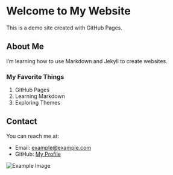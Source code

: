 # Welcome to My Website
This is a demo site created with GitHub Pages.

## About Me
I’m learning how to use Markdown and Jekyll to create websites.

### My Favorite Things
1. GitHub Pages
2. Learning Markdown
3. Exploring Themes

## Contact
You can reach me at:
- Email: example@example.com
- GitHub: [My Profile](https://github.com/yourusername)

![Example Image](https://via.placeholder.com/400) <!-- Replace with your image -->
